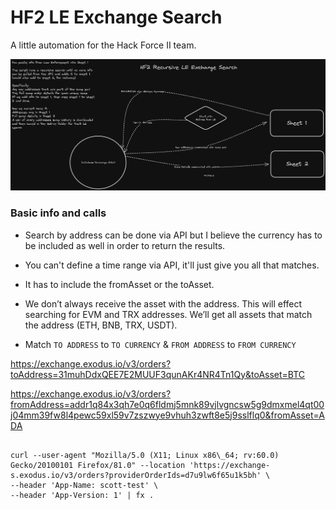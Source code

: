 # HF2 LE Exchange Search

A little automation for the Hack Force II team.

![image](./assets/hf2_recursive_exchange_search.png)

### Basic info and calls
- Search by address can be done via API but I believe the currency has to be included as well in order to return the results. 
- You can't define a time range via API, it'll just give you all that matches. 
- It has to include the fromAsset or the toAsset. 
- We don’t always receive the asset with the address. This will effect searching for EVM and TRX addresses. We’ll get all assets that match the address (ETH, BNB, TRX, USDT). 

- Match `TO ADDRESS` to `TO CURRENCY` & `FROM ADDRESS` to `FROM CURRENCY`

https://exchange.exodus.io/v3/orders?toAddress=31muhDdxQEE7E2MUUF3qunAKr4NR4Tn1Qy&toAsset=BTC

https://exchange.exodus.io/v3/orders?fromAddress=addr1q84x3qh7e0q6fldmj5mnk89vjlvgncsw5g9dmxmel4qt00j04mm39fw8l4pewc59xl59v7zszwye9vhuh3zwft8e5j9sslflq0&fromAsset=ADA

```curl

curl --user-agent "Mozilla/5.0 (X11; Linux x86\_64; rv:60.0) Gecko/20100101 Firefox/81.0" --location 'https://exchange-s.exodus.io/v3/orders?providerOrderIds=d7u9lw6f65u1k5bh' \
--header 'App-Name: scott-test' \
--header 'App-Version: 1' | fx .
```